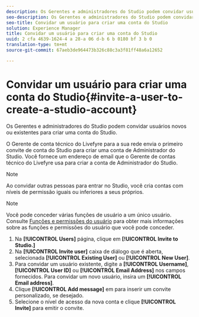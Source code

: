 ```yaml
---
description: Os Gerentes e administradores do Studio podem convidar usuários novos ou existentes para criar uma conta do Studio.
seo-description: Os Gerentes e administradores do Studio podem convidar usuários novos ou existentes para criar uma conta do Studio.
seo-title: Convidar um usuário para criar uma conta do Studio
solution: Experience Manager
title: Convidar um usuário para criar uma conta do Studio
uuid: 2 cfa 4639-1624-4 a 28-a 06 d-b 6 b 0180 bf 3 b 0
translation-type: tm+mt
source-git-commit: 67aeb3de964473b326c88c3a3f81ff48a6a12652

---
```



# Convidar um usuário para criar uma conta do Studio{#invite-a-user-to-create-a-studio-account}

Os Gerentes e administradores do Studio podem convidar usuários novos ou existentes para criar uma conta do Studio.

O Gerente de conta técnico do Livefyre para a sua rede envia o primeiro convite de conta do Studio para criar uma conta de Administrador do Studio. Você fornece um endereço de email que o Gerente de contas técnico do Livefyre usa para criar a conta de Administrador do Studio.

>[!NOTE]
>
>Ao convidar outras pessoas para entrar no Studio, você cria contas com níveis de permissão iguais ou inferiores a seus próprios.

>[!NOTE]
>
>Você pode conceder várias funções de usuário a um único usuário. Consulte [Funções e permissões do usuário](../c-users-creating-accounts-with-studio-access/c-user-types.md#c_user_types) para obter mais informações sobre as funções e permissões do usuário que você pode conceder.

1. Na **[!UICONTROL Users]** página, clique em **[!UICONTROL Invite to Studio.]**
1. Na **[!UICONTROL Invite user]** caixa de diálogo que é aberta, selecionada **[!UICONTROL Existing User]** ou **[!UICONTROL New User]**.
1. Para convidar um usuário existente, digite a **[!UICONTROL Username]**, **[!UICONTROL User ID]** ou **[!UICONTROL Email Address]** nos campos fornecidos. Para convidar um novo usuário, insira um **[!UICONTROL Email address]**.
1. Clique **[!UICONTROL Add message]** em para inserir um convite personalizado, se desejado.
1. Selecione o nível de acesso da nova conta e clique **[!UICONTROL Invite]** para emitir o convite.
